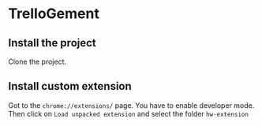 # TrelloGement

## Install the project

Clone the project.

## Install custom extension

Got to the `chrome://extensions/` page. You have to enable developer mode. Then click on `Load unpacked extension` and select the folder `hw-extension`
